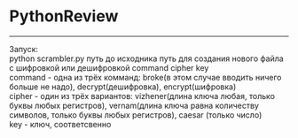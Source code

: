 # PythonReview
***

Запуск:<br/>
python scrambler.py путь до исходника путь для создания нового файла с шифровкой или дешифровкой command cipher key<br/>
command - одна из трёх комманд: broke(в этом случае вводить ничего больше не надо), decrypt(дешифровка), encrypt(шифровка) <br/>
cipher - один из трёх вариантов: vizhener(длина ключа любая, только буквы любых регистров), vernam(длина ключа равна количеству символов, только буквы любых регистров), caesar (только число)<br/>
key - ключ, соответсвенно 
